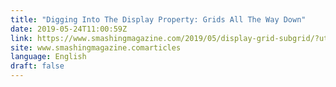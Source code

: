 ```yaml
---
title: "Digging Into The Display Property: Grids All The Way Down"
date: 2019-05-24T11:00:59Z
link: https://www.smashingmagazine.com/2019/05/display-grid-subgrid/?utm_medium=RSS&utm_source=news.12bit.vn
site: www.smashingmagazine.comarticles
language: English
draft: false
---
```

